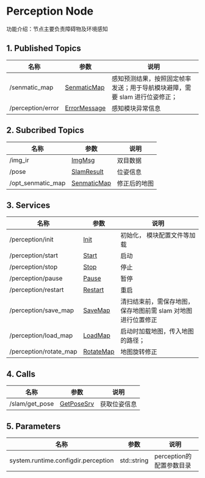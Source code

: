 # Perception Node 
功能介绍：节点主要负责障碍物及环境感知


## 1. Published Topics
| 名称 |参数| 说明 |
| --- |---| --- |
| /senmatic_map|[SenmaticMap](http://192.168.50.191:85/abby/source/abby_msg/-/blob/master/msg/perception/SenmaticMap.h) | 感知预测结果，按照固定帧率发送；用于导航模块避障，需要 slam 进行位姿修正；  |
| /perception/error|[ErrorMessage](http://192.168.50.191:85/abby/source/abby_msg/-/blob/master/msg/common/error/ErrorMessage.h)  | 感知模块异常信息 |  


## 2. Subcribed Topics
| 名称 | 参数 | 说明 |
| --- | --- | --- |
| /img_ir  | [ImgMsg](http://192.168.50.191:85/abby/source/abby_msg/-/blob/master/msg/sensor/ImgMsg.h) | 双目数据 |
| /pose  | [SlamResult](http://192.168.50.191:85/abby/source/abby_msg/-/blob/master/msg/slam/SlamResult.h) | 位姿信息 |
| /opt_senmatic_map  | [SenmaticMap](http://192.168.50.191:85/abby/source/abby_msg/-/blob/master/msg/perception/SenmaticMap.h) | 修正后的地图 |

##  3. Services
| 名称 |参数| 说明 |
| --- | --- |---|
| /perception/init|[Init](http://192.168.50.191:85/abby/source/abby_msg/-/blob/master/srv/perception/Init.h)   | 初始化， 模块配置文件等加载 |
| /perception/start|[Start](http://192.168.50.191:85/abby/source/abby_msg/-/blob/master/srv/perception/Start.h)   | 启动 |
| /perception/stop|[Stop](http://192.168.50.191:85/abby/source/abby_msg/-/blob/master/srv/perception/Stop.h)  | 停止 |
| /perception/pause|[Pause](http://192.168.50.191:85/abby/source/abby_msg/-/blob/master/srv/perception/Pause.h)   | 暂停 |
| /perception/restart|[Restart](http://192.168.50.191:85/abby/source/abby_msg/-/blob/master/srv/perception/Restart.h)  | 重启 |
| /perception/save_map|[SaveMap](http://192.168.50.191:85/abby/source/abby_msg/-/blob/master/srv/perception/SaveMap.h)   | 清扫结束前，需保存地图，保存地图前需 slam 对地图进行位置修正 |
| /perception/load_map|[LoadMap](http://192.168.50.191:85/abby/source/abby_msg/-/blob/master/srv/perception/LoadMap.h)  | 启动时加载地图，传入地图的路径； |
| /perception/rotate_map|[RotateMap](http://192.168.50.191:85/abby/source/abby_msg/-/blob/master/srv/perception/RotateMap.h)  | 地图旋转修正 |

## 4. Calls
| 名称 | 参数 | 说明 |
| --- | --- | --- |
| /slam/get_pose | [GetPoseSrv](http://192.168.50.191:85/abby/source/abby_msg/-/blob/master/srv/slam/GetPoseSrv.h)| 获取位姿信息 |


## 5. Parameters
| 名称 | 参数 | 说明 |
| --- | --- | --- |
| system.runtime.configdir.perception | std::string| perception的配置参数目录 |